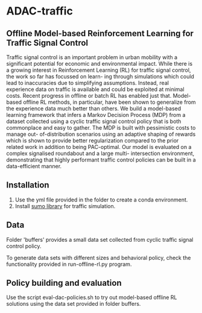 # ADAC-traffic

## Offline Model-based Reinforcement Learning for Traffic Signal Control

Traffic signal control is an important problem in urban mobility
with a significant potential for economic and environmental impact.
While there is a growing interest in Reinforcement Learning (RL)
for traffic signal control, the work so far has focussed on learn-
ing through simulations which could lead to inaccuracies due to
simplifying assumptions. Instead, real experience data on traffic is
available and could be exploited at minimal costs. Recent progress
in offline or batch RL has enabled just that. Model-based offline RL
methods, in particular, have been shown to generalize from the
experience data much better than others.
We build a model-based learning framework that infers a Markov
Decision Process (MDP) from a dataset collected using a cyclic
traffic signal control policy that is both commonplace and easy
to gather. The MDP is built with pessimistic costs to manage out-
of-distribution scenarios using an adaptive shaping of rewards
which is shown to provide better regularization compared to the
prior related work in addition to being PAC-optimal. Our model is
evaluated on a complex signalised roundabout and a large multi-
intersection environment, demonstrating that highly performant
traffic control policies can be built in a data-efficient manner.

## Installation
1. Use the yml file provided in the folder to create a conda environment.
2. Install [sumo library](https://www.eclipse.org/sumo/) for traffic simulation.

## Data

Folder 'buffers' provides a small data set collected from cyclic traffic signal control policy.

To generate data sets with different sizes and behavioral policy, check the functionality provided in run-offline-rl.py program.

## Policy building and evaluation

Use the script eval-dac-policies.sh to try out model-based offline RL solutions using the data set provided in folder buffers.
